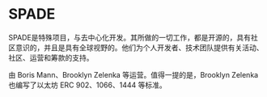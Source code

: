 # 

# SPADE

SPADE是特殊项目，与去中心化开发。其所做的一切工作，都是开源的，具有社区意识的，并且是具有全球视野的。他们为个人开发者、技术团队提供有关活动、社区、运营和筹款的支持。

由 Boris Mann、Brooklyn Zelenka 等运营。值得一提的是，Brooklyn Zelenka 也编写了以太坊 ERC 902、1066、1444 等标准。


